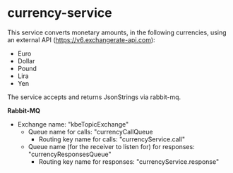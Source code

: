 # currency-service

This service converts monetary amounts, in the following currencies, using an external API (https://v6.exchangerate-api.com):

- Euro
- Dollar
- Pound 
- Lira 
- Yen

The service accepts and returns JsonStrings via rabbit-mq.

**Rabbit-MQ**

- Exchange name: "kbeTopicExchange"
  - Queue name for calls: "currencyCallQueue
    - Routing key name for calls: "currencyService.call"
  - Queue name (for the receiver to listen for) for responses: "currencyResponsesQueue"
    - Routing key name for responses: "currencyService.response"

